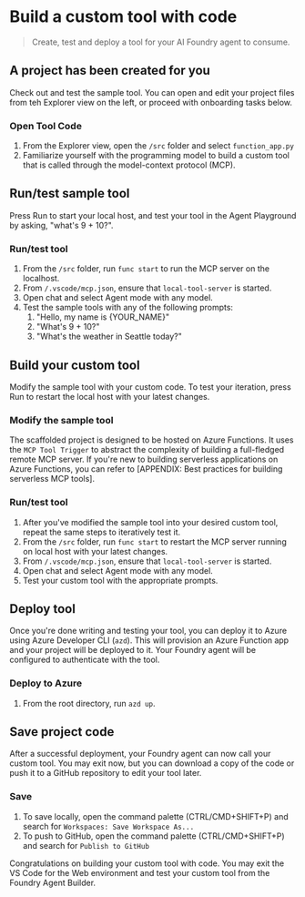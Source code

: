 # Build a custom tool with code

> Create, test and deploy a tool for your AI Foundry agent to consume.

## A project has been created for you

Check out and test the sample tool. You can open and edit your project files from teh Explorer view on the left, or proceed with onboarding tasks below.

### Open Tool Code

1. From the Explorer view, open the `/src` folder and select `function_app.py`
1. Familiarize yourself with the programming model to build a custom tool that is called through the model-context protocol (MCP).

## Run/test sample tool

Press Run to start your local host, and test your tool in the Agent Playground by asking, "what's 9 + 10?".

### Run/test tool

1. From the `/src` folder, run `func start` to run the MCP server on the localhost.
1. From `/.vscode/mcp.json`, ensure that `local-tool-server` is started.
1. Open chat and select Agent mode with any model.
1. Test the sample tools with any of the following prompts:
    1. "Hello, my name is {YOUR_NAME}"
    1. "What's 9 + 10?"
    1. "What's the weather in Seattle today?"

## Build your custom tool

Modify the sample tool with your custom code. To test your iteration, press Run to restart the local host with your latest changes.

### Modify the sample tool

The scaffolded project is designed to be hosted on Azure Functions. It uses the `MCP Tool Trigger` to abstract the complexity of building a full-fledged remote MCP server. If you're new to building serverless applications on Azure Functions, you can refer to [APPENDIX: Best practices for building serverless MCP tools].

### Run/test tool

1. After you've modified the sample tool into your desired custom tool, repeat the same steps to iteratively test it.
1. From the `/src` folder, run `func start` to restart the MCP server running on local host with your latest changes.
1. From `/.vscode/mcp.json`, ensure that `local-tool-server` is started.
1. Open chat and select Agent mode with any model.
1. Test your custom tool with the appropriate prompts.

## Deploy tool

Once you're done writing and testing your tool, you can deploy it to Azure using Azure Developer CLI (`azd`). This will provision an Azure Function app and your project will be deployed to it. Your Foundry agent will be configured to authenticate with the tool.

### Deploy to Azure

1. From the root directory, run `azd up`.

## Save project code

After a successful deployment, your Foundry agent can now call your custom tool. You may exit now, but you can download a copy of the code or push it to a GitHub repository to edit your tool later.

### Save

1. To save locally, open the command palette (CTRL/CMD+SHIFT+P) and search for `Workspaces: Save Workspace As...`
1. To push to GitHub, open the command palette (CTRL/CMD+SHIFT+P) and search for `Publish to GitHub`

Congratulations on building your custom tool with code. You may exit the VS Code for the Web environment and test your custom tool from the Foundry Agent Builder.
